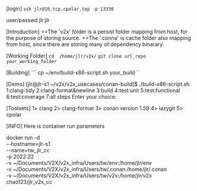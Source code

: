 
[login]
``` ssh jlr@16.tcp.cpolar.top -p 13330 ```

user/passwd jlr:jlr

[Introduction]
==The 'v2x' folder is a persist folder mapping from host, for the purpose of storing source.
==The '.conna' is cache folder also mapping from host, since there are storing many of dependency binarary. 

[Working Folder]
``` cd  /home/jlr/v2x/ ```
`` git clone url_repo your_working_folder ``

[Building]
``` cp ~/env/build-x86-script.sh your_build ``

[Demo]
[jlr@jlr-s1 ~/v2x/v2x_usecases/conan-build]$ ./build-x86-script.sh
1:clang-tidy
2:clang-format&newline
3:build
4:test:unit
5:test:functional
6:test:coverage
7:all steps
Enter your choice:


[Toolsets]
1> clang
2> clang-format
3> conan version 1.59
4> lazygit
5> cpolar 


[INFO]
Here is container run parameters

docker run -d \
--hostname=jlr-s1 \
--name=tw_jlr_cc  \
-p 2022:22  \
-v ~/Documents/V2X/v2x_infra/Users/tw/env:/home/jlr/env \
-v ~/Documents/V2X/v2x_infra/Users/tw/.conan:/home/jlr/.conan \
-v ~/Documents/V2X/v2x_infra/Users/tw/v2x:/home/jlr/v2x \
chao123/jlr_v2x_cc
